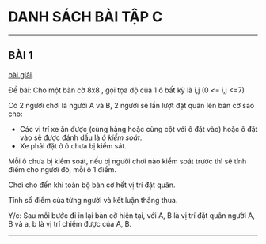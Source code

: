 # DANH SÁCH BÀI TẬP C

------------------
## BÀI 1
<a href="BAI1">bài giải</a>.

Đề bài: Cho một bàn cờ 8x8 , gọi tọa độ của 1 ô bất kỳ là i,j (0 <= i,j <=7)

Có 2 người chơi là người A và B, 2 người sẽ lần lượt đặt quân lên bàn cờ sao cho:

   - Các vị trí xe ăn được (cùng hàng hoặc cùng cột với ô đặt vào) hoặc ô đặt vào sẽ được đánh dấu là *ô kiểm soát*.
   - Xe phải đặt ở ô chưa bị kiểm sát.

Mỗi ô chưa bị kiểm soát, nếu bị người chơi nào kiểm soát trước thì sẽ tính điểm cho người đó, mỗi ô 1 điểm.

Chơi cho đến khi toàn bộ bàn cờ hết vị trí đặt quân.

Tính số điểm của từng người và kết luận thắng thua.

Y/c: Sau mỗi bước đi in lại bàn cờ hiện tại, với A, B là vị trí đặt quân người A, B và a, b là vị trí chiếm được của A, B.

------------------